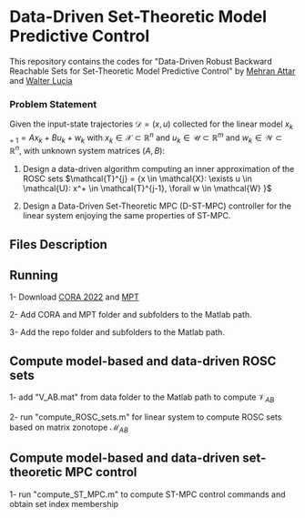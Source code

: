 # Data-Driven Set-Theoretic Model Predictive Control

This repository contains the codes for "Data-Driven Robust Backward Reachable Sets for Set-Theoretic Model Predictive Control"
by [Mehran Attar](https://scholar.google.com/citations?user=nnLTy-oAAAAJ&hl=en) and [Walter Lucia](https://users.encs.concordia.ca/~wlucia/index.html)

### Problem Statement
Given the input-state trajectories $\mathcal{D}=(x,u)$ collected for the linear model $x_{k+1} = Ax_k + Bu_k + w_k$ with $x_k \in \mathcal{X} \subset \mathbb{R}^n$ and $u_k \in \mathcal{U}\subset \mathbb{R}^m$ and $w_k \in \mathcal{W} \subset \mathbb{R}^n$, with unknown system matrices $(A,B):$

1. Design a data-driven algorithm computing an inner approximation of the ROSC sets $\mathcal{T}^{j} = {x \in \mathcal{X}: \exists u \in \mathcal{U}: x^+ \in \mathcal{T}^{j-1}, \forall w \in \mathcal{W} \}$
	
2. Design a Data-Driven Set-Theoretic MPC (D-ST-MPC) controller for the linear system enjoying the same properties of ST-MPC. 

## Files Description


## Running
1- Download [CORA 2022](https://tumcps.github.io/CORA/) and [MPT](https://www.mpt3.org/)

2- Add CORA and MPT folder and subfolders to the Matlab path.

3- Add the repo folder and subfolders to the Matlab path.


## Compute model-based and data-driven ROSC sets
1- add "V_AB.mat" from data folder to the Matlab path to compute $\mathcal{V}_{AB}$ 

2- run "compute_ROSC_sets.m" for linear system to compute ROSC sets based on matrix zonotope $\mathcal{M}_{AB}$

## Compute model-based and data-driven set-theoretic MPC control 

1- run "compute_ST_MPC.m" to compute ST-MPC control commands and obtain set index membership


